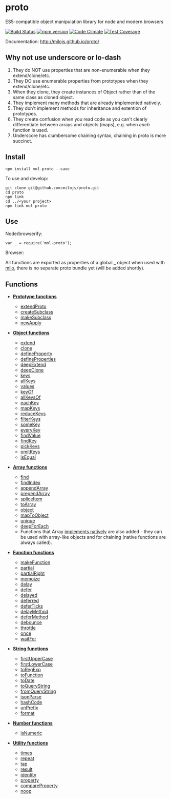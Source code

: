 proto
=====

ES5-compatible object manipulation library for node and modern browsers

[![Build Status](https://travis-ci.org/milojs/proto.png?branch=master)](https://travis-ci.org/milojs/proto)
[![npm version](https://badge.fury.io/js/mol-proto.svg)](https://badge.fury.io/js/mol-proto)
[![Code Climate](https://codeclimate.com/github/milojs/proto/badges/gpa.svg)](https://codeclimate.com/github/milojs/proto)
[![Test Coverage](https://codeclimate.com/github/milojs/proto/badges/coverage.svg)](https://codeclimate.com/github/milojs/proto/coverage)

Documentation: http://milojs.github.io/proto/


Why not use underscore or lo-dash
---------------------------------

1. They do NOT use properties that are non-enumerable when they extend/clone/etc.
2. They DO use enumerable properties from prototypes when they extend/clone/etc.
3. When they clone, they create instances of Object rather than of the same class as cloned object.
4. They implement many methods that are already implemented natively.
5. They don't implement methods for inheritance and extention of prototypes.
6. They create confusion when you read code as you can't clearly differentiate
between arrays and objects (maps), e.g. when _each_ function is used.
7. Underscore has clumbersome chaining syntax, chaining in proto is more succinct.


Install
-------

    npm install mol-proto --save

To use and develop:

    git clone git@github.com:milojs/proto.git
    cd proto
    npm link
    cd ../<your project>
    npm link mol-proto


Use
---

Node/browserify:

    var _ = require('mol-proto');
    
Browser:

All functions are exported as properties of a global _ object when used with [milo](https://github.com/milojs/milo), there is no separate proto bundle yet (will be added shortly).


Functions
---------

* [__Prototype functions__](http://milojs.github.io/proto/proto_prototype.js.html)
   * [extendProto](http://milojs.github.io/proto/proto_prototype.js.html#extendProto)
   * [createSubclass](http://milojs.github.io/proto/proto_prototype.js.html#createSubclass)
   * [makeSubclass](http://milojs.github.io/proto/proto_prototype.js.html#makeSubclass)
   * [newApply](http://milojs.github.io/proto/proto_prototype.js.html#newApply)


* [__Object functions__](http://milojs.github.io/proto/proto_object.js.html)
  * [extend](http://milojs.github.io/proto/proto_object.js.html#extend)
  * [clone](http://milojs.github.io/proto/proto_object.js.html#clone)
  * [defineProperty](http://milojs.github.io/proto/proto_object.js.html#defineProperty)
  * [defineProperties](http://milojs.github.io/proto/proto_object.js.html#defineProperties)
  * [deepExtend](http://milojs.github.io/proto/proto_object.js.html#deepExtend)
  * [deepClone](http://milojs.github.io/proto/proto_object.js.html#deepClone)
  * [keys](http://milojs.github.io/proto/proto_object.js.html#keys)
  * [allKeys](http://milojs.github.io/proto/proto_object.js.html#allKeys)
  * [values](http://milojs.github.io/proto/proto_object.js.html#values)
  * [keyOf](http://milojs.github.io/proto/proto_object.js.html#keyOf)
  * [allKeysOf](http://milojs.github.io/proto/proto_object.js.html#allKeysOf)
  * [eachKey](http://milojs.github.io/proto/proto_object.js.html#eachKey)
  * [mapKeys](http://milojs.github.io/proto/proto_object.js.html#mapKeys)
  * [reduceKeys](http://milojs.github.io/proto/proto_object.js.html#reduceKeys)
  * [filterKeys](http://milojs.github.io/proto/proto_object.js.html#filterKeys)
  * [someKey](http://milojs.github.io/proto/proto_object.js.html#someKey)
  * [everyKey](http://milojs.github.io/proto/proto_object.js.html#everyKey)
  * [findValue](http://milojs.github.io/proto/proto_object.js.html#findValue)
  * [findKey](http://milojs.github.io/proto/proto_object.js.html#findKey)
  * [pickKeys](http://milojs.github.io/proto/proto_object.js.html#pickKeys)
  * [omitKeys](http://milojs.github.io/proto/proto_object.js.html#omitKeys)
  * [isEqual](http://milojs.github.io/proto/proto_object.js.html#isEqual)

* [__Array functions__](http://milojs.github.io/proto/proto_array.js.html)
  * [find](http://milojs.github.io/proto/proto_array.js.html#find)
  * [findIndex](http://milojs.github.io/proto/proto_array.js.html#findIndex)
  * [appendArray](http://milojs.github.io/proto/proto_array.js.html#appendArray)
  * [prependArray](http://milojs.github.io/proto/proto_array.js.html#prependArray)
  * [spliceItem](http://milojs.github.io/proto/proto_array.js.html/proto_array.js.html#spliceItem)
  * [toArray](http://milojs.github.io/proto/proto_array.js.html#toArray)
  * [object](http://milojs.github.io/proto/proto_array.js.html#object)
  * [mapToObject](http://milojs.github.io/proto/proto_array.js.html#mapToObject)
  * [unique](http://milojs.github.io/proto/proto_array.js.html#unique)
  * [deepForEach](http://milojs.github.io/proto/proto_array.js.html#deepForEach)
  * Functions that Array [implements natively](https://developer.mozilla.org/en-US/docs/Web/JavaScript/Reference/Global_Objects/Array/prototype#Methods) are also added - they can be used with array-like objects and for chaining (native functions are always called).

* [__Function functions__](http://milojs.github.io/proto/proto_function.js.html)
  * [makeFunction](http://milojs.github.io/proto/proto_function.js.html#makeFunction)
  * [partial](http://milojs.github.io/proto/proto_function.js.html#partial)
  * [partialRight](http://milojs.github.io/proto/proto_function.js.html#partialRight)
  * [memoize](http://milojs.github.io/proto/proto_function.js.html#memoize)
  * [delay](http://milojs.github.io/proto/proto_function.js.html#delay)
  * [defer](http://milojs.github.io/proto/proto_function.js.html#defer)
  * [delayed](http://milojs.github.io/proto/proto_function.js.html#delayed)
  * [deferred](http://milojs.github.io/proto/proto_function.js.html#deferred)
  * [deferTicks](http://milojs.github.io/proto/proto_function.js.html#deferTicks)
  * [delayMethod](http://milojs.github.io/proto/proto_function.js.html#delayMethod)
  * [deferMethod](http://milojs.github.io/proto/proto_function.js.html#deferMethod)
  * [debounce](http://milojs.github.io/proto/proto_function.js.html#debounce)
  * [throttle](http://milojs.github.io/proto/proto_function.js.html#throttle) 
  * [once](http://milojs.github.io/proto/proto_function.js.html#once)
  * [waitFor](http://milojs.github.io/proto/proto_function.js.html#waitFor)


* [__String functions__](http://milojs.github.io/proto/proto_string.js.html)
  * [firstUpperCase](http://milojs.github.io/proto/proto_string.js.html#firstUpperCase)
  * [firstLowerCase](http://milojs.github.io/proto/proto_string.js.html#firstLowerCase)
  * [toRegExp](http://milojs.github.io/proto/proto_string.js.html#toRegExp)
  * [toFunction](http://milojs.github.io/proto/proto_string.js.html#toFunction)
  * [toDate](http://milojs.github.io/proto/proto_string.js.html#toDate)
  * [toQueryString](http://milojs.github.io/proto/proto_string.js.html#toQueryString)
  * [fromQueryString](http://milojs.github.io/proto/proto_string.js.html#fromQueryString)
  * [jsonParse](http://milojs.github.io/proto/proto_string.js.html#jsonParse)
  * [hashCode](http://milojs.github.io/proto/proto_string.js.html#hashCode)
  * [unPrefix](http://milojs.github.io/proto/proto_string.js.html#unPrefix)
  * [format](http://milojs.github.io/proto/proto_string.js.html#format)

* [__Number functions__](http://milojs.github.io/proto/proto_number.js.html)
  * [isNumeric](http://milojs.github.io/proto/proto_number.js.html#isNumeric)


* [__Utility functions__](http://milojs.github.io/proto/proto_util.js.html)
  * [times](http://milojs.github.io/proto/proto_util.js.html#times)
  * [repeat](http://milojs.github.io/proto/proto_util.js.html#repeat)
  * [tap](http://milojs.github.io/proto/proto_util.js.html#tap)
  * [result](http://milojs.github.io/proto/proto_util.js.html#result)
  * [identity](http://milojs.github.io/proto/proto_util.js.html#identity)
  * [property](http://milojs.github.io/proto/proto_util.js.html#property)
  * [compareProperty](http://milojs.github.io/proto/proto_util.js.html#compareProperty)
  * [noop](http://milojs.github.io/proto_util.js.html#noop)

